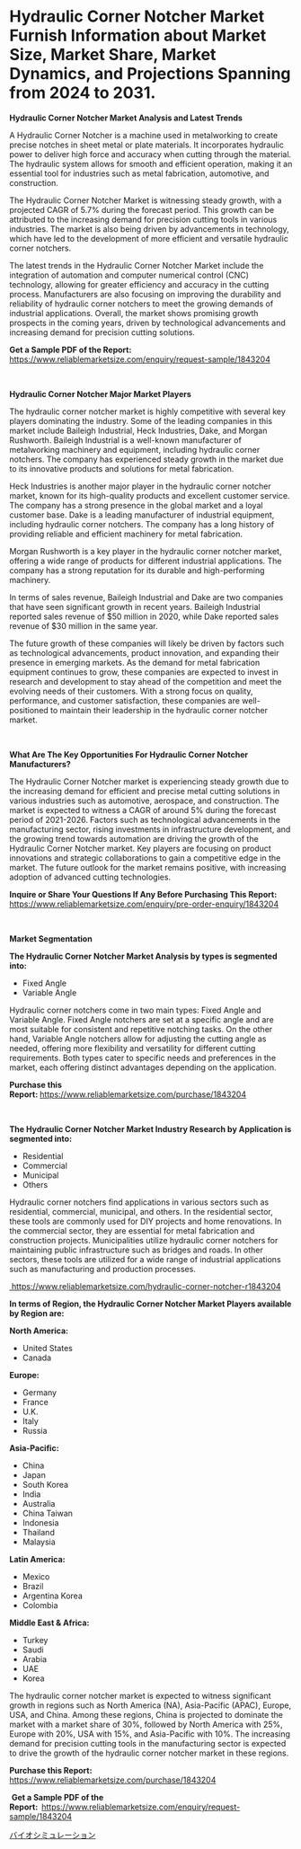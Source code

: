 <p><h1>Hydraulic Corner Notcher Market Furnish Information about Market Size, Market Share, Market Dynamics, and Projections Spanning from 2024 to 2031.</h1></p><p><strong>Hydraulic Corner Notcher Market Analysis and Latest Trends</strong></p>
<p><p>A Hydraulic Corner Notcher is a machine used in metalworking to create precise notches in sheet metal or plate materials. It incorporates hydraulic power to deliver high force and accuracy when cutting through the material. The hydraulic system allows for smooth and efficient operation, making it an essential tool for industries such as metal fabrication, automotive, and construction.</p><p>The Hydraulic Corner Notcher Market is witnessing steady growth, with a projected CAGR of 5.7% during the forecast period. This growth can be attributed to the increasing demand for precision cutting tools in various industries. The market is also being driven by advancements in technology, which have led to the development of more efficient and versatile hydraulic corner notchers.</p><p>The latest trends in the Hydraulic Corner Notcher Market include the integration of automation and computer numerical control (CNC) technology, allowing for greater efficiency and accuracy in the cutting process. Manufacturers are also focusing on improving the durability and reliability of hydraulic corner notchers to meet the growing demands of industrial applications. Overall, the market shows promising growth prospects in the coming years, driven by technological advancements and increasing demand for precision cutting solutions.</p></p>
<p><strong>Get a Sample PDF of the Report:&nbsp;</strong> <a href="https://www.reliablemarketsize.com/enquiry/request-sample/1843204">https://www.reliablemarketsize.com/enquiry/request-sample/1843204</a></p>
<p>&nbsp;</p>
<p><strong>Hydraulic Corner Notcher Major Market Players</strong></p>
<p><p>The hydraulic corner notcher market is highly competitive with several key players dominating the industry. Some of the leading companies in this market include Baileigh Industrial, Heck Industries, Dake, and Morgan Rushworth. Baileigh Industrial is a well-known manufacturer of metalworking machinery and equipment, including hydraulic corner notchers. The company has experienced steady growth in the market due to its innovative products and solutions for metal fabrication.</p><p>Heck Industries is another major player in the hydraulic corner notcher market, known for its high-quality products and excellent customer service. The company has a strong presence in the global market and a loyal customer base. Dake is a leading manufacturer of industrial equipment, including hydraulic corner notchers. The company has a long history of providing reliable and efficient machinery for metal fabrication.</p><p>Morgan Rushworth is a key player in the hydraulic corner notcher market, offering a wide range of products for different industrial applications. The company has a strong reputation for its durable and high-performing machinery.</p><p>In terms of sales revenue, Baileigh Industrial and Dake are two companies that have seen significant growth in recent years. Baileigh Industrial reported sales revenue of $50 million in 2020, while Dake reported sales revenue of $30 million in the same year.</p><p>The future growth of these companies will likely be driven by factors such as technological advancements, product innovation, and expanding their presence in emerging markets. As the demand for metal fabrication equipment continues to grow, these companies are expected to invest in research and development to stay ahead of the competition and meet the evolving needs of their customers. With a strong focus on quality, performance, and customer satisfaction, these companies are well-positioned to maintain their leadership in the hydraulic corner notcher market.</p></p>
<p>&nbsp;</p>
<p><strong>What Are The Key Opportunities For Hydraulic Corner Notcher Manufacturers?</strong></p>
<p><p>The Hydraulic Corner Notcher market is experiencing steady growth due to the increasing demand for efficient and precise metal cutting solutions in various industries such as automotive, aerospace, and construction. The market is expected to witness a CAGR of around 5% during the forecast period of 2021-2026. Factors such as technological advancements in the manufacturing sector, rising investments in infrastructure development, and the growing trend towards automation are driving the growth of the Hydraulic Corner Notcher market. Key players are focusing on product innovations and strategic collaborations to gain a competitive edge in the market. The future outlook for the market remains positive, with increasing adoption of advanced cutting technologies.</p></p>
<p><strong>Inquire or Share Your Questions If Any Before Purchasing This Report:</strong> <a href="https://www.reliablemarketsize.com/enquiry/pre-order-enquiry/1843204">https://www.reliablemarketsize.com/enquiry/pre-order-enquiry/1843204</a></p>
<p>&nbsp;</p>
<p><strong>Market Segmentation</strong></p>
<p><strong>The Hydraulic Corner Notcher Market Analysis by types is segmented into:</strong></p>
<p><ul><li>Fixed Angle</li><li>Variable Angle</li></ul></p>
<p><p>Hydraulic corner notchers come in two main types: Fixed Angle and Variable Angle. Fixed Angle notchers are set at a specific angle and are most suitable for consistent and repetitive notching tasks. On the other hand, Variable Angle notchers allow for adjusting the cutting angle as needed, offering more flexibility and versatility for different cutting requirements. Both types cater to specific needs and preferences in the market, each offering distinct advantages depending on the application.</p></p>
<p><strong>Purchase this Report:&nbsp;</strong><a href="https://www.reliablemarketsize.com/purchase/1843204">https://www.reliablemarketsize.com/purchase/1843204</a></p>
<p>&nbsp;</p>
<p><strong>The Hydraulic Corner Notcher Market Industry Research by Application is segmented into:</strong></p>
<p><ul><li>Residential</li><li>Commercial</li><li>Municipal</li><li>Others</li></ul></p>
<p><p>Hydraulic corner notchers find applications in various sectors such as residential, commercial, municipal, and others. In the residential sector, these tools are commonly used for DIY projects and home renovations. In the commercial sector, they are essential for metal fabrication and construction projects. Municipalities utilize hydraulic corner notchers for maintaining public infrastructure such as bridges and roads. In other sectors, these tools are utilized for a wide range of industrial applications such as manufacturing and production processes.</p></p>
<p><a href="https://www.reliablemarketsize.com/hydraulic-corner-notcher-r1843204">&nbsp;https://www.reliablemarketsize.com/hydraulic-corner-notcher-r1843204</a></p>
<p><strong>In terms of Region, the Hydraulic Corner Notcher Market Players available by Region are:</strong></p>
<p>
    <p> <strong> North America: </strong>
        <ul>
            <li>United States</li>
            <li>Canada</li>
        </ul>
        </p> 
    <p> <strong> Europe: </strong>
        <ul>
            <li>Germany</li>
            <li>France</li>
            <li>U.K.</li>
            <li>Italy</li>
            <li>Russia</li>
        </ul>
        </p> 
    <p> <strong> Asia-Pacific: </strong>
        <ul>
            <li>China</li>
            <li>Japan</li>
            <li>South Korea</li>
            <li>India</li>
            <li>Australia</li>
            <li>China Taiwan</li>
            <li>Indonesia</li>
            <li>Thailand</li>
            <li>Malaysia</li>
        </ul>
        </p> 
    <p> <strong> Latin America: </strong>
        <ul>
            <li>Mexico</li>
            <li>Brazil</li>
            <li>Argentina Korea</li>
            <li>Colombia</li>
        </ul>
        </p> 
    <p> <strong> Middle East & Africa: </strong>
        <ul>
            <li>Turkey</li>
            <li>Saudi</li>
            <li>Arabia</li>
            <li>UAE</li>
            <li>Korea</li>
        </ul>
    </p>
    </p>
<p><p>The hydraulic corner notcher market is expected to witness significant growth in regions such as North America (NA), Asia-Pacific (APAC), Europe, USA, and China. Among these regions, China is projected to dominate the market with a market share of 30%, followed by North America with 25%, Europe with 20%, USA with 15%, and Asia-Pacific with 10%. The increasing demand for precision cutting tools in the manufacturing sector is expected to drive the growth of the hydraulic corner notcher market in these regions.</p></p>
<p><strong>Purchase this Report: </strong><a href="https://www.reliablemarketsize.com/purchase/1843204">https://www.reliablemarketsize.com/purchase/1843204</a></p>
<p>&nbsp;<strong>Get a Sample PDF of the Report:&nbsp;&nbsp;</strong><a href="https://www.reliablemarketsize.com/enquiry/request-sample/1843204">https://www.reliablemarketsize.com/enquiry/request-sample/1843204</a></p>
<p><strong></strong></p>
<p><p><a href="https://github.com/zjkmgcs938405/Market-Research-Report-List-3/blob/main/276445337427.md">バイオシミュレーション</a></p></p>